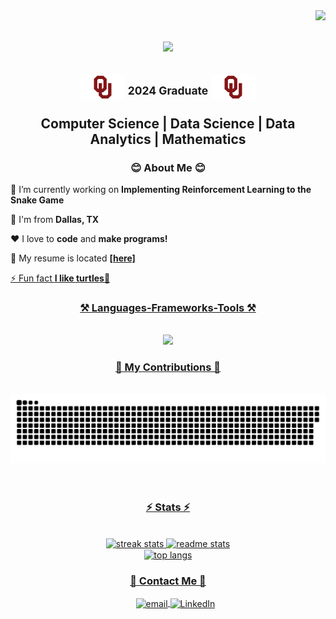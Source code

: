 <img align="right" src="https://visitor-badge.laobi.icu/badge?page_id=andrewgrahm1.andrewgrahm1" />

<h1 align="center">
    <img src="https://readme-typing-svg.herokuapp.com/?font=Righteous&color=990000&size=35&center=true&vCenter=true&width=500&height=70&duration=4000&lines=Hello+There!+👋;+I'm+Andrew+Graham!;+Welcome+To+My+Profile!" />
</h1>

<h2 align="center">
	<p>
		<span style="display: inline-block;" >
			<img src="images/OUlogo.png" alt="University of Oklahoma Logo" height="40">
		</span>
		<sup >2024 Graduate</sup>
		<span style="display: inline-block;">
			<img src="images/OUlogo.png" alt="University of Oklahoma Logo" height="40">
		</span>
	</p>
	Computer Science | Data Science | Data Analytics | Mathematics
</h2>

<div>
	<h3 align="center">😊 About Me 😊</h3>
   	<div align="left">
		<p> 🔭 I’m currently working on <b>Implementing Reinforcement Learning to the Snake Game</b></p>
		<p> 📍 I'm from <b>Dallas, TX</b></p>
		<p> ❤️ I love to <b>code</b> and <b>make programs!</b></p>
		<p> 💬 My resume is located <a href="Documents/Resume.pdf" target="_blank" Download><b>[here]</b></p>
		<p> ⚡ Fun fact <b>I like turtles</b>🐢</p>
   	</div>
</div>
<h3 align="center">⚒️ Languages-Frameworks-Tools ⚒️</h3>
<br/>
 <div align="center">
	 <img src="https://skillicons.dev/icons?i=python,anaconda,azure,mysql,vscode,docker,sklearn,github,git,gitlab,arduino,cpp,cs,clion,eclipse,gcp,html,css,r,js,mongodb,c,java,jquery,latex,linux,matlab,php,postman,powershell,pycharm,raspberrypi,ubuntu" /><br>
 </div>

<div align="center">
  <h3>🐍 My Contributions 🐍</h3>
      <br>
        <picture>
          <source media="(prefers-color-scheme: dark)" srcset="https://raw.githubusercontent.com/andrewgrahm1/andrewgrahm1/output/github-contribution-grid-snake-dark.svg" />
          <source media="(prefers-color-scheme: light)" srcset="https://raw.githubusercontent.com/andrewgrahm1/andrewgrahm1/output/github-contribution-grid-snake.svg" />
          <img alt="github-snake" src="https://raw.githubusercontent.com/andrewgrahm1/andrewgrahm1/output/github-contribution-grid-snake-dark.svg" />
        </picture>
    <br/><br/><br/>
</div>

<h3 align="center">⚡ Stats ⚡</h3>
<br>
<div align=center>
  <img width=455 src="https://streak-stats.demolab.com?user=andrewgrahm1&count_private=true&theme=github-dark-blue&hide_border=true&border_radius=10&date_format=M%20j%5B%2C%20Y%5D" alt="streak stats"/>
  <img width=450 src="https://github-readme-stats-andrewgrahm1.vercel.app/api?username=andrewgrahm1&count_private=true&show_icons=true&theme=github_dark&hide_border=true&rank_icon=github&border_radius=10" alt="readme stats" />
	</br>
  <img width=400 align="center" src="https://github-readme-stats-andrewgrahm1.vercel.app/api/top-langs/?username=andrewgrahm1&count_private=true&langs_count=8&layout=compact&theme=github_dark&hide_border=true&border_radius=10&size_weight=0.5&count_weight=0.5&exclude_repo=github-readme-stats" alt="top langs" />
</div>
<div>
	<h3 align="center">📧 Contact Me 📧</h3>
	  <ul align="center">
	     <a href="mailto:andrewgraham70@gmail.com" target="_blank">
	       <img align="center" src="https://img.shields.io/badge/Gmail-D14836?style=for-the-badge&logo=gmail&logoColor=white" alt="email"/>
	     </a>
	     <a href="https://www.linkedin.com/in/andrewgrahm/" target="_blank">
		<img align="center" src="https://img.shields.io/badge/LinkedIn-0077B5?style=for-the-badge&logo=linkedin&logoColor=white" alt="LinkedIn"/>
	     </a>
	  </ul>
</div>
